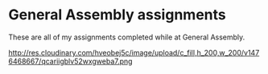 # General Assembly assignments

These are all of my assignments completed while at General Assembly.

http://res.cloudinary.com/hveobej5c/image/upload/c_fill,h_200,w_200/v1476468667/qcariigblv52wxgweba7.png

